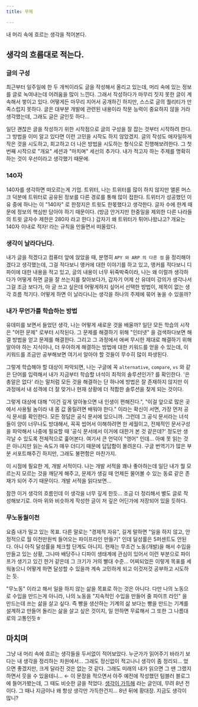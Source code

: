 ```yaml
---
title: 무제

---
```


내 머리 속에 흐르는 생각을 적어본다.

<!--truncate-->

## 생각의 흐름대로 적는다.

### 글의 구성

최근부터 일주일에 한 두 개씩이라도 글을 작성해서 올리고 있는데, 머리 속에 있는 정보를 글로 녹여내는데 어려움을 많이 느낀다. 그래서 작성하다가 마무리 짓지 못한 글이 계속해서 쌓이고 있다. 어떻게든 마무리 지어서 공개하긴 하지만, 스스로 글의 퀄리티가 만족스럽지 못하다. 글은 대부분 개발에 관련된 내용이라 작문 능력이 중요하지 않을 거라 생각했는데, 그래도 글은 글인듯 하다...

일단 괜찮은 글을 작성하기 위한 시작점으로 글의 구성을 잘 잡는 것부터 시작하려 한다. 그 방법을 이미 알고 있다면 이런 고민을 시작도 하지 않았겠지. 글의 작성도 애자일하게 작은 것을 시도하고, 회고하고 더 나은 방법을 시도하는 형식으로 진행해보려한다. 그 첫번째 시작으로 "개요" 세션과 "마치며" 세선의 추가다. 내가 적고자 하는 주제를 명확히 하는 것이 우선이라고 생각했기 때문에.

### 140자

140자를 생각하면 떠오르는게 기업. 트위터, 나는 트위터를 많이 하지 않지만 앨론 머스크 덕분에 트위터로 공유된 정보를 다른 경로를 통해 많이 접한다. 트위터가 성공했던 이유 중에 하나는 이 "140자" 로 한정지은 트윗도 한몫했다고 생각한다. 글자 수에 한계 때문에 정보의 핵심만 담아야 하기 때문이다. (방금 안거지만 한중일을 제외한 다른 나라들의 트윗 글자수 제한은 280자 라고 한다.) 갑자기 왜 트위터가 튀어나왔냐고? 개요는 140자 이내로 적자! 라는 규칙을 만들면서 떠올랐다.

### 생각이 날라다닌다.

내가 글을 적겠다고 컴퓨터 앞에 앉았을 때, 분명히 `APY 와 ARP 의 다른 점` 을 정리해야겠다고 생각했는데, 그걸 적다보니 앵커에 대한 이야기를 하고 있고, 앵커를 적다보니 디파이에 대한 내용을 적고 있고, 글의 내용이 너무 뒤죽박죽이라, 나는 왜 이럴까 생각하다가 어떻게 하면 글을 잘 쓰는지를 찾아보다가, 갑자기 어제 산 유데미 강의가 생각나서 그걸 조금 보다가, 아 글 쓰고 싶은데 어떻게하지 싶어서 선택한 방법이, 제목이 없는 생각 흐름 적기다. 어떻게 하면 이 날라다니는 생각을 하나의 주제에 묶어 놓을 수 있을까?

### 내가 무언가를 학습하는 방법

유데미를 보면서 들었던 생각, 나는 어떻게 새로운 것을 배울까? 일단 모든 학습의 시작은 "어떤 문제" 로부터 시작된다. 그 문제를 해결하기 위해 "인터넷" 을 검색하다보면 해결 방법을 얻고 문제를 해결한다. 그리고 그 과정에서 애써 무시한 제대로 해결하기 위해 알아야 하는 지식이나, 더 우아하게 해결하는 방법에 대한 키워드를 얻을 수 있는데, 이 키워드를 조금만 공부해보면 여기서 알아야 할 것들이 무수히 많이 파생된다.

그렇게 학습해야 할 대상이 파악되면, 나는 구글에 꼭 `alternative`, `compare`, `vs`  와 같은 단어를 입력해서 내가 지금부터 학습할 녀석이 최적의 솔루션인가? 를 확인한다. '은총알은 없다' 라는 말처럼 모든 것을 해결하는 단 하나에 방법은 잘 존재하지 않지만 이 과정에서 내 성격에 더 잘 맞거나 현재 상황에 더 적합한 솔루션을 찾게 되는 것이다.

그렇게 대상에 대해 "이건 깊게 알아놓으면 내 인생이 편해진다.", "이걸 앞으로 많은 곳에서 사용될 놈이라 내 몸 값 올릴려면 배워야 한다." 이라는 확신이 서면, 가장 먼저 공식 문서를 확인한다. 모든 정답은 공식 문서에 있으니까. 그런데 그 공식 문서라는 녀석들이 양이 너무나도 방대해서, 꼭꼭 씹어서 이해하려면 한 세월이고, 전체적인 문서구성을 파악해서 나중에 필요할 때 '공식 문서에서 이거에 대한거 본 것 같은데?' 정도만 생각날 수 있도록 전체적으로 훑어본다. 여기서 큰 언덕이 "영어" 인데... 아예 못 읽는 것은 아니지만 읽는 속도가 매우 더디기 때문에 답답함이 몰려온다. 구글 번역기가 많은 부분 서포트해주긴 하지만, 그래도 불편함은 마찬가지.

이 시점에 필요한 게, 개발 서적이다. 나는 개발 서적을 꽤나 좋아하는데 일단 내가 뭘 모르는지 모르는 것을 깨닫게 해주고, 문제가 생길 때 언제든 물어볼 수 있는 동료 같은 존재가 되어 주기 때문이다. 개발 서적을 읽다보면...

잠깐 이거 생각의 흐름인데 이 생각을 너무 깊게 한듯... 조금 더 정리해서 별도 글로 작성해보기로. 아마 위와 비슷하게 작성한 글이 저 깊은 어딘가에 저장되어 있을 듯하다.

### 무노동월이천

요즘 내가 밀고 있는 목표. 다른 말로는 "경제적 자유", 길게 말하면 "일을 하지 않고, 안정적으로 월 이천만원씩 들어오는 파이프라인 만들기" 인데 달성률은 5퍼센트도 안된다. 아니 아직 달성률을 체크할 단계도 아니지. 현재는 무조건 노동(개발)을 해서 수입을 만들고 있는 상황, 그나마 배당주나 디파이 생태계에 관심이 있어서 이런 부분으로 파이프가 생기고 있긴 한거 같은데 그 크기가 거의 빨대 수준... 어찌되었든 이렇게 목표를 세워놓으니 어떻게 하면 달성할 수 있을까 계속 고민하게 되고  이것저것 공부하고 시도하는 듯.

"무노동" 이라고 해서 일을 하지 않는 삶을 목표로 하는 것은 아니다. 다만 나의 노동으로 수입을 만드는게 아니라, 나의 노동을 "지속적인 수입을 만들어 줄 파이프 라인" 을 만드는데 쓰는 삶을 살고 싶다. 즉 빵을 생산하는 기계의 삶 보다는 빵을 만드는 기계를 설계하고 만들어 돌리는 삶을 살고 싶은 것이지, 일 안하면 무료해서 그 또한 그 나름대로의 고통인듯ㅎ

## 마치며

그냥 내 머리 속에 흐르는 생각들을 두서없이 적어보았다. 누군가가 읽어주기 바라기 보다는 내 생각을 정리하는 차원에서... 그래도 정신없이 적고나니 생각이 좀 정리되... 었으면 좋겠지만, 크게 달라진 것은 없는 것 같다. 그래도 미래의 내가 읽으면 그 땐 그랬지하면서 웃을 수 있을테니... ← 이 문장을 적으면서 아주 예전에 작성했던 텀블러 블로그에 들어가봤는데, 그 때도 비슷한 글을 적었다. [생각이 가득해](https://dezang.tumblr.com/post/46947947404) 라는 글인데, 무려 8년 전이다. 그 때나 지금이나 왜 항상 생각만 가득한건지... 8년 뒤에 황대장. 지금도 생각이 많니?
